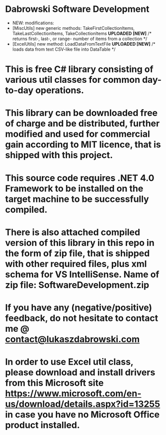 # Dabrowski Software Development
- NEW:
 modifications:
 - [MiscUtils] new generic methods: TakeFirstCollectionItems, TakeLastCollectionItems, TakeCollectionItems <strong>UPLOADED [NEW]</strong>
 /* returns first-, last-, or range- number of items from a collection */
 - [ExcelUtils] new method: LoadDataFromTextFile <strong>UPLOADED [NEW]</strong>
 /* loads data from text CSV-like file into DataTable */


# This is free C# library consisting of various util classes for common day-to-day operations.

# This library can be downloaded free of charge and be distributed, further modified and used for commercial gain according to MIT licence, that is shipped with this project.
  
# This source code requires .NET 4.0 Framework to be installed on the target machine to be successfully compiled.

# There is also attached compiled version of this library in this repo in the form of zip file, that is shipped with other required files, plus xml schema for VS IntelliSense. Name of zip file: SoftwareDevelopment.zip

# If you have any (negative/positive) feedback, do not hesitate to contact me @ contact@lukaszdabrowski.com

# In order to use Excel util class, please download and install drivers from this Microsoft site https://www.microsoft.com/en-us/download/details.aspx?id=13255 in case you have no Microsoft Office product installed.


